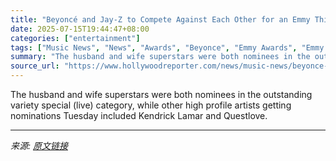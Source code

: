 ```yaml
---
title: "Beyoncé and Jay-Z to Compete Against Each Other for an Emmy This Year"
date: 2025-07-15T19:44:47+08:00
categories: ["entertainment"]
tags: ["Music News", "News", "Awards", "Beyonce", "Emmy Awards", "Emmy Nominations", "Emmy Nominations 2025", "emmys", "Emmys 2025", "Jay-Z", "music"]
summary: "The husband and wife superstars were both nominees in the outstanding variety special (live) category, while other high profile artists getting nominations Tuesday included Kendrick Lamar and Questlov"
source_url: "https://www.hollywoodreporter.com/news/music-news/beyonce-and-jay-z-to-compete-for-emmy-1236315368/"
---
```


The husband and wife superstars were both nominees in the outstanding variety special (live) category, while other high profile artists getting nominations Tuesday included Kendrick Lamar and Questlove.

---

*来源: [原文链接](https://www.hollywoodreporter.com/news/music-news/beyonce-and-jay-z-to-compete-for-emmy-1236315368/)*
